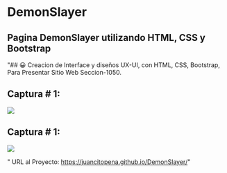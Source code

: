 # DemonSlayer
## Pagina DemonSlayer utilizando HTML, CSS y Bootstrap

"## 😀 Creacion de Interface y diseños UX-UI, con HTML, CSS, Bootstrap, Para Presentar Sitio Web Seccion-1050.

## Captura # 1:

![](assets/imagenes/Screenshot.png)

## Captura # 1:

![](assets/imagenes/Screenshot.png)

" URL al Proyecto: https://juancitopena.github.io/DemonSlayer/"
